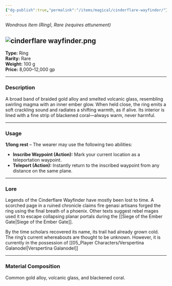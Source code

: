 ```yaml
---
{"dg-publish":true,"permalink":"/items/magical/cinderflare-wayfinder/"}
---
```


_Wondrous Item (Ring), Rare (requires attunement)_

![cinderflare wayfinder.png](/img/user/Items/Magical/cinderflare%20wayfinder.png)
---

**Type:** Ring  
**Rarity:** Rare  
**Weight:** 100 g  
**Price:** 8,000–12,000 gp

---

### **Description**

A broad band of braided gold alloy and smelted volcanic glass, resembling swirling magma with an inner ember glow. When held close, the ring emits a soft crackling sound and radiates a shifting warmth, as if alive. Its interior is lined with a fine strip of blackened coral—always warm, never harmful.

---

### **Usage**

**1/long rest** – The wearer may use the following two abilities:

- **Inscribe Waypoint (Action):** Mark your current location as a teleportation waypoint.
- **Teleport (Action):** Instantly return to the inscribed waypoint from any distance on the same plane.

---

### **Lore**

Legends of the Cinderflare Wayfinder have mostly been lost to time. A scorched page in a ruined chronicle claims fire genasi artisans forged the ring using the final breath of a phoenix. Other texts suggest rebel mages used it to escape collapsing planar portals during the [[Siege of the Ember Gate\|Siege of the Ember Gate]].

By the time scholars recovered its name, its trail had already grown cold. The ring’s current whereabouts are thought to be unknown. However, it is currently in the possession of [[05_Player Characters/Verspertina Galanodel\|Verspertina Galanodel]]

---

### **Material Composition**

Common gold alloy, volcanic glass, and blackened coral.
